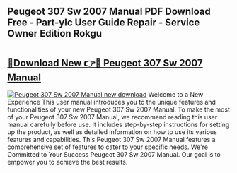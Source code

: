 ## Peugeot 307 Sw 2007 Manual PDF Download Free - Part-yIc User Guide Repair - Service Owner Edition Rokgu

# <h2><a href="http://cf11097.oget.top/?id=Peugeot+307+Sw+2007+Manual">🔗Download New 👉🔴 Peugeot 307 Sw 2007 Manual</a></h2>

[![Peugeot 307 Sw 2007 Manual new download](https://i.imgur.com/5g1atiW.png)](http://cf11097.oget.top/?id=Peugeot+307+Sw+2007+Manual)
Welcome to a New Experience This user manual introduces you to the unique features and functionalities of your new Peugeot 307 Sw 2007 Manual. To make the most of your Peugeot 307 Sw 2007 Manual, we recommend reading this user manual carefully before use. It includes step-by-step instructions for setting up the product, as well as detailed information on how to use its various features and capabilities. This Peugeot 307 Sw 2007 Manual features a comprehensive set of features to cater to your specific needs. We're Committed to Your Success Peugeot 307 Sw 2007 Manual. Our goal is to empower you to achieve the best results.

